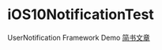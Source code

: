 # iOS10NotificationTest
UserNotification Framework Demo
[简书文章](http://www.jianshu.com/p/e15f87dd903d)
